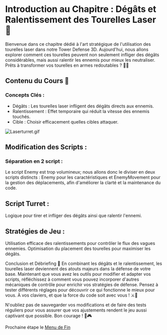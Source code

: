 # Introduction au Chapitre : Dégâts et Ralentissement des Tourelles Laser 🌟
Bienvenue dans ce chapitre dédié à l'art stratégique de l'utilisation des tourelles laser dans notre Tower Defense 3D. Aujourd'hui, nous allons explorer comment ces tourelles peuvent non seulement infliger des dégâts considérables, mais aussi ralentir les ennemis pour mieux les neutraliser. Prêts à transformer vos tourelles en armes redoutables ? 🚀💥

## Contenu du Cours 🎯
### Concepts Clés :
- Dégâts : Les tourelles laser infligent des dégâts directs aux ennemis.
- Ralentissement : Effet temporaire qui réduit la vitesse des ennemis touchés.
- Cible : Choisir efficacement quelles cibles attaquer.

![Laserturret.gif](Images/Laserturret.gif)

## Modification des Scripts :
### Séparation en 2 script :

Le script Enemy est trop volumineux; nous allons donc le diviser en deux scripts distincts : Enemy pour les caractéristiques et EnemyMovement pour la gestion des déplacements, afin d'améliorer la clarté et la maintenance du code.
    
## Script Turret :
Logique pour tirer et infliger des dégâts ainsi que ralentir l'ennemi.

## Stratégies de Jeu :
Utilisation efficace des ralentissements pour contrôler le flux des vagues ennemies.
Optimisation du placement des tourelles pour maximiser les dégâts.

Conclusion et Débriefing 🤔
En combinant les dégâts et le ralentissement, les tourelles laser deviennent des atouts majeurs dans la défense de votre base. Maintenant que vous avez les outils pour modifier et adapter vos scripts, réfléchissez à comment vous pouvez incorporer d'autres mécaniques de contrôle pour enrichir vos stratégies de défense. Pensez à tester différents réglages pour découvrir ce qui fonctionne le mieux pour vous. À vos claviers, et que la force du code soit avec vous ! ⚔️👾

N'oubliez pas de sauvegarder vos modifications et de faire des tests réguliers pour vous assurer que vos ajustements rendent le jeu aussi captivant que possible. Bon courage ! 💪🎮

Prochaine étape le [Menu de Fin](https://github.com/g404-code-gaming/TowerDefence/blob/main/Création-Du-Jeu/17.Menu%20de%20Fin%20%2B%20animation.md)
